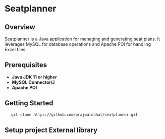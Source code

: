 # Seatplanner

## Overview

Seatplanner is a Java application for managing and generating seat plans. It leverages MySQL for database operations and Apache POI for handling Excel files.

## Prerequisites

- **Java JDK 11 or higher**
- **MySQL Connector/J**
- **Apache POI** 

## Getting Started
````bash
   git clone https://github.com/prajwaldahal/seatplanner.git
````

## Setup project External library
    
